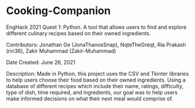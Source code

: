 # Cooking-Companion
EngHack 2021 Quest 1: Python. A tool that allows users to find and explore different culinary recipes based on their owned ingredients. 

Contributors: Jonathan Ge (JonaThanosSnap), NqteTheGreqt, Ria Prakash (riri36), Zakir Muhammad (Zakir-Muhammad) 

Date Created: June 26, 2021

Description: Made in Python, this project uses the CSV and Tkinter libraries to help users choose their food based on their owned ingredients. Using a database of different recipes which include their name, ratings, difficulty, type of dish, time required, and ingredients, our goal was to help users make informed decisions on what their next meal would comprise of.
